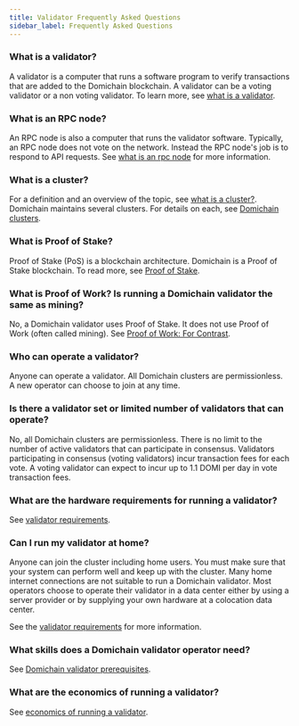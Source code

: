 ```yaml
---
title: Validator Frequently Asked Questions
sidebar_label: Frequently Asked Questions
---
```


### What is a validator?

A validator is a computer that runs a software program to verify transactions that are added to the Domichain blockchain.  A validator can be a voting validator or a non voting validator. To learn more, see [what is a validator](./overview/what-is-a-validator.md).

### What is an RPC node?

An RPC node is also a computer that runs the validator software.  Typically, an RPC node does not vote on the network.  Instead the RPC node's job is to respond to API requests.  See [what is an rpc node](./overview/what-is-an-rpc-node.md) for more information.

### What is a cluster?

For a definition and an overview of the topic, see [what is a cluster?](../cluster/overview.md). Domichain maintains several clusters. For details on each, see [Domichain clusters](../clusters.md).

### What is Proof of Stake?

Proof of Stake (PoS) is a blockchain architecture. Domichain is a Proof of Stake blockchain. To read more, see [Proof of Stake](./overview/what-is-a-validator.md#proof-of-stake).

### What is Proof of Work? Is running a Domichain validator the same as mining?

No, a Domichain validator uses Proof of Stake. It does not use Proof of Work (often called mining). See [Proof of Work: For Contrast](./overview/what-is-a-validator.md#proof-of-stake).

### Who can operate a validator?

Anyone can operate a validator.  All Domichain clusters are permissionless. A new operator can choose to join at any time.

### Is there a validator set or limited number of validators that can operate?

No, all Domichain clusters are permissionless.  There is no limit to the number of active validators that can participate in consensus.  Validators participating in consensus (voting validators) incur transaction fees for each vote.  A voting validator can expect to incur up to 1.1 DOMI per day in vote transaction fees.

### What are the hardware requirements for running a validator?

See [validator requirements](../running-validator/validator-reqs.md).

### Can I run my validator at home?

Anyone can join the cluster including home users. You must make sure that your system can perform well and keep up with the cluster. Many home internet connections are not suitable to run a Domichain validator.  Most operators choose to operate their validator in a data center either by using a server provider or by supplying your own hardware at a colocation data center.

See the [validator requirements](../running-validator/validator-reqs.md) for more information.

### What skills does a Domichain validator operator need?

See [Domichain validator prerequisites](./overview/validator-prerequisites.md).

### What are the economics of running a validator?

See [economics of running a validator](./overview/running-validator-or-rpc-node.md#economics-of-running-a-consensus-validator).